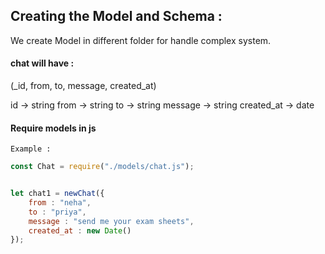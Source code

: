 ## Creating the Model and Schema :

We create Model in different folder for handle complex system.

#### chat will have :
(_id, from, to, message, created_at)

id -> string
from -> string
to -> string
message -> string
created_at -> date



#### Require models in js
    Example :
```js
const Chat = require("./models/chat.js");


let chat1 = newChat({
    from : "neha",
    to : "priya",
    message : "send me your exam sheets",
    created_at : new Date()
});
```